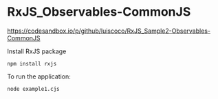 # RxJS_Observables-CommonJS

https://codesandbox.io/p/github/luiscoco/RxJS_Sample2-Observables-CommonJS

Install RxJS package
```
npm install rxjs
```

To run the application:
```
node example1.cjs
```
